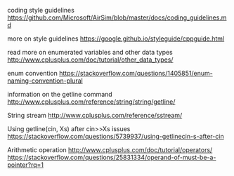 coding style guidelines
https://github.com/Microsoft/AirSim/blob/master/docs/coding_guidelines.md

more on style guidelines
https://google.github.io/styleguide/cppguide.html

read more on enumerated variables and other data types
http://www.cplusplus.com/doc/tutorial/other_data_types/

enum convention
https://stackoverflow.com/questions/1405851/enum-naming-convention-plural

information on the getline command
http://www.cplusplus.com/reference/string/string/getline/

String stream
http://www.cplusplus.com/reference/sstream/

Using getline(cin, Xs) after cin>>Xs issues
https://stackoverflow.com/questions/5739937/using-getlinecin-s-after-cin

Arithmetic operation
http://www.cplusplus.com/doc/tutorial/operators/
https://stackoverflow.com/questions/25831334/operand-of-must-be-a-pointer?rq=1
